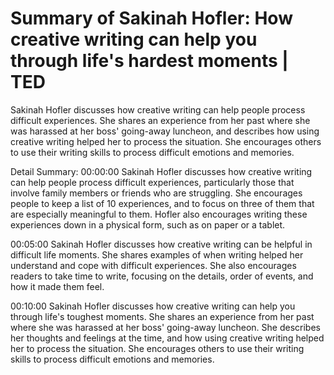 # Summary of Sakinah Hofler: How creative writing can help you through life's hardest moments | TED

Sakinah Hofler discusses how creative writing can help people process difficult experiences. She shares an experience from her past where she was harassed at her boss' going-away luncheon, and describes how using creative writing helped her to process the situation. She encourages others to use their writing skills to process difficult emotions and memories.

Detail Summary: 
00:00:00
Sakinah Hofler discusses how creative writing can help people process difficult experiences, particularly those that involve family members or friends who are struggling. She encourages people to keep a list of 10 experiences, and to focus on three of them that are especially meaningful to them. Hofler also encourages writing these experiences down in a physical form, such as on paper or a tablet.

00:05:00
Sakinah Hofler discusses how creative writing can be helpful in difficult life moments. She shares examples of when writing helped her understand and cope with difficult experiences. She also encourages readers to take time to write, focusing on the details, order of events, and how it made them feel.

00:10:00
Sakinah Hofler discusses how creative writing can help you through life's toughest moments. She shares an experience from her past where she was harassed at her boss' going-away luncheon. She describes her thoughts and feelings at the time, and how using creative writing helped her to process the situation. She encourages others to use their writing skills to process difficult emotions and memories.

